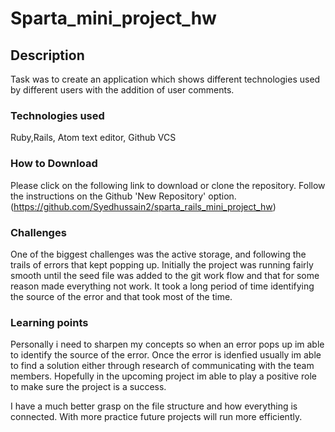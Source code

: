 # Sparta_mini_project_hw

## Description
Task was to create an application which shows different technologies used by different users with the addition of user comments.

### Technologies used
Ruby,Rails, Atom text editor, Github VCS

### How to Download		
 Please click on the following link to download or clone the repository. Follow the instructions on the Github 'New Repository' option.(https://github.com/Syedhussain2/sparta_rails_mini_project_hw)
 
 ### Challenges
 One of the biggest challenges was the active storage, and following the trails of errors that kept popping up. Initially the project was running fairly smooth until the seed file was added to the git work flow and that for some reason made everything not work. It took a long period of time identifying the source of the error and that took most of the time. 
 
 ### Learning points
 
 Personally i need to sharpen my concepts so when an error pops up im able to identify the source of the error. Once the error is idenfied usually im able to find a solution either through research of communicating with the team members. Hopefully in the upcoming project im able to play a positive role to make sure the project is a success.
 
 I have a much better grasp on the file structure and how everything is connected. With more practice future projects will run more efficiently.

